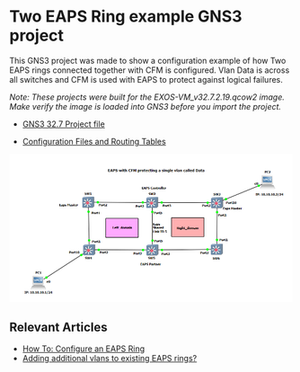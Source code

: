 # Two EAPS Ring example GNS3 project

This GNS3 project was made to show a configuration example of how Two EAPS rings connected together with CFM is configured. Vlan Data is across all switches and CFM is used with EAPS to protect against logical failures.

*Note: These projects were built for the EXOS-VM_v32.7.2.19.qcow2 image. Make verify the image is loaded into GNS3 before you import the project.*

* [GNS3 32.7 Project file](https://github.com/stewilliams-extr/Virtual_EXOS/raw/refs/heads/master/gns3_projects/BGP/BGP_32.7.2.gns3project)

* [Configuration Files and Routing Tables](Configurations)

  

<img src="screenshot.png">

## Relevant Articles
* [How To: Configure an EAPS Ring](https://extreme-networks.my.site.com/ExtrArticleDetail?an=000080836)
* [Adding additional vlans to existing EAPS rings?](https://extreme-networks.my.site.com/ExtrArticleDetail?an=000090838)
